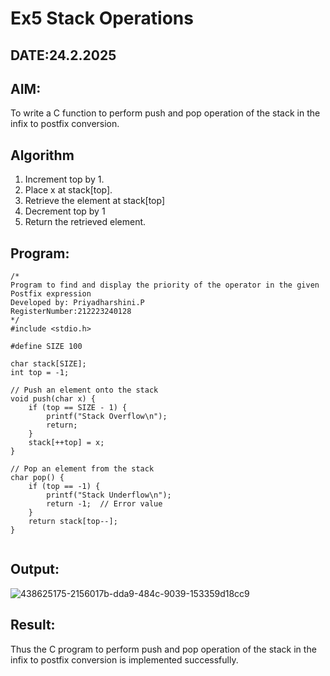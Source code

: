 # Ex5 Stack Operations
## DATE:24.2.2025
## AIM:
To write a C function to perform push and pop operation of the stack in the infix to postfix conversion.

## Algorithm
1. Increment top by 1.
2. Place x at stack[top].
3. Retrieve the element at stack[top]
4. Decrement top by 1
5. Return the retrieved element.


## Program:
```
/*
Program to find and display the priority of the operator in the given Postfix expression
Developed by: Priyadharshini.P
RegisterNumber:212223240128
*/
#include <stdio.h>

#define SIZE 100

char stack[SIZE];
int top = -1;

// Push an element onto the stack
void push(char x) {
    if (top == SIZE - 1) {
        printf("Stack Overflow\n");
        return;
    }
    stack[++top] = x;
}

// Pop an element from the stack
char pop() {
    if (top == -1) {
        printf("Stack Underflow\n");
        return -1;  // Error value
    }
    return stack[top--];
}


```

## Output:

![438625175-2156017b-dda9-484c-9039-153359d18cc9](https://github.com/user-attachments/assets/a27d5548-98e8-4da6-b6c7-fe8144362586)


## Result:
Thus the C program to perform push and pop operation of the stack in the infix to postfix conversion is implemented successfully.
